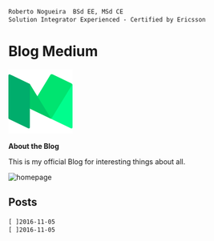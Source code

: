 ```
Roberto Nogueira  BSd EE, MSd CE
Solution Integrator Experienced - Certified by Ericsson
```

# Blog Medium

![blog medium](images/medium.png)

**About the Blog**

This is my official Blog for interesting things about all.

![homepage](https://medium.com/@enogrob)

## Posts

```
[ ]2016-11-05
[ ]2016-11-05
```


